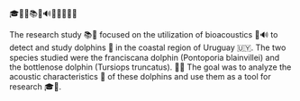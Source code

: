 🎓🌊🐬📚🔬🔊🐬🇺🇾🍃📝

The research study 📚🔬 focused on the utilization of bioacoustics 🐬🔊 to detect and study dolphins 🐬 in the coastal region of Uruguay 🇺🇾. The two species studied were the franciscana dolphin (Pontoporia blainvillei) and the bottlenose dolphin (Tursiops truncatus). 🐬🍃 The goal was to analyze the acoustic characteristics 📝 of these dolphins and use them as a tool for research 🎓🌊.